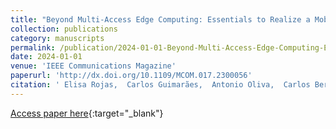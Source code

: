 ```yaml
---
title: "Beyond Multi-Access Edge Computing: Essentials to Realize a Mobile, Constrained Edge"
collection: publications
category: manuscripts
permalink: /publication/2024-01-01-Beyond-Multi-Access-Edge-Computing-Essentials-to-Realize-a-Mobile-Constrained-Edge
date: 2024-01-01
venue: 'IEEE Communications Magazine'
paperurl: 'http://dx.doi.org/10.1109/MCOM.017.2300056'
citation: ' Elisa Rojas,  Carlos Guimarães,  Antonio Oliva,  Carlos Bernardos,  Robert Gazda, &quot;Beyond Multi-Access Edge Computing: Essentials to Realize a Mobile, Constrained Edge.&quot; IEEE Communications Magazine, 2024.'
---
```

[Access paper here](http://dx.doi.org/10.1109/MCOM.017.2300056){:target="_blank"}
